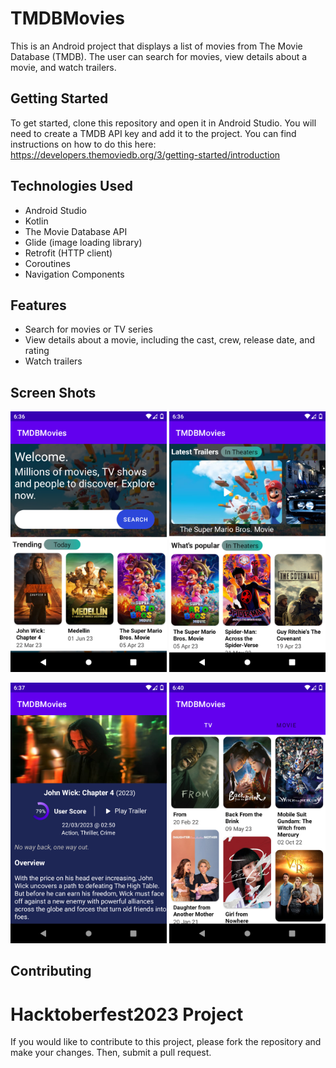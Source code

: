 # TMDBMovies

This is an Android project that displays a list of movies from The Movie Database (TMDB). The user can search for movies, view details about a movie, and watch trailers.

## Getting Started

To get started, clone this repository and open it in Android Studio. You will need to create a TMDB API key and add it to the project. You can find instructions on how to do this here: https://developers.themoviedb.org/3/getting-started/introduction

## Technologies Used

* Android Studio
* Kotlin
* The Movie Database API
* Glide (image loading library)
* Retrofit (HTTP client)
* Coroutines
* Navigation Components

## Features

* Search for movies or TV series
* View details about a movie, including the cast, crew, release date, and rating
* Watch trailers

## Screen Shots

<p>
  <img src="https://github.com/DK-UK/TMDBMovies/blob/master/home_screen.jpg" alt="Alt text" width="250" title="Home Screen">
  <img src="https://github.com/DK-UK/TMDBMovies/blob/master/latest_trailers.jpg" alt="Alt text" width="250" title="Latest Trailers">
</p>
<p>
  <img src="https://github.com/DK-UK/TMDBMovies/blob/master/movie_screen.jpg" alt="Alt text" width="250" title="Movie Screen">
  <img src="https://github.com/DK-UK/TMDBMovies/blob/master/searched_item.jpg" alt="Alt text" width="250" title="Searched Items">
</p>
  

## Contributing
# Hacktoberfest2023 Project
If you would like to contribute to this project, please fork the repository and make your changes. Then, submit a pull request.
